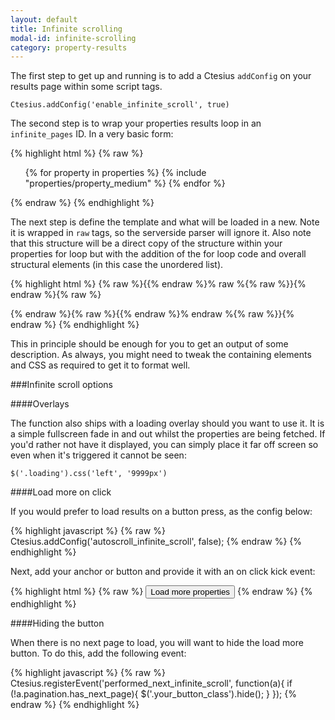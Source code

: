 ```yaml
---
layout: default
title: Infinite scrolling
modal-id: infinite-scrolling
category: property-results
---
```

The first step to get up and running is to add a Ctesius ``addConfig`` on your results page within some script tags.

``Ctesius.addConfig('enable_infinite_scroll', true)``

The second step is to wrap your properties results loop in an ``infinite_pages`` ID. In a very basic form:

{% highlight html %}
{% raw %}
<div id="infinite_pages"> 
 <div class="infinite_page">
  <ul>
   {% for property in properties %}
    {% include "properties/property_medium" %}
   {% endfor %}
  </ul>
 </div>
</div>
{% endraw %}
{% endhighlight %}

The next step is define the template and what will be loaded in a new. Note it is wrapped in ``raw`` tags, so the serverside parser will ignore it. Also note that this structure will be a direct copy of the structure within your properties for loop but with the addition of the for loop code and overall structural elements (in this case the unordered list).

{% highlight html %}
{% raw %}{{% endraw %}% raw %{% raw %}}{% endraw %}{% raw %}
 <script id="infinite_scroll_properties_template" type="text/liquid">
  <ul>
   {% for property in properties %}
    <li>
     <a href="{{ property.property_url }}">
      <img src="{{ property.photo }}">
     </a>
     {{ property.status }}
     <a href="{{ property.property_url }}">
      {{ property.price }}
      {{ property.bedrooms }} bedrooms
      {{ property.road_name }}
     </a>       
     <a class="btn-primary" href="{{ property.property_url }}">Full Details</a>
    </li>
   {% endfor %}
  </ul>
 </script>
{% endraw %}{% raw %}{{% endraw %}% endraw %{% raw %}}{% endraw %}
{% endhighlight %}

This in principle should be enough for you to get an output of some description. As always, you might need to tweak the containing elements and CSS as required to get it to format well.

###Infinite scroll options

####Overlays

The function also ships with a loading overlay should you want to use it. It is a simple fullscreen fade in and out whilst the properties are being fetched. If you'd rather not have it displayed, you can simply place it far off screen so even when it's triggered it cannot be seen:

``$('.loading').css('left', '9999px')``

####Load more on click

If you would prefer to load results on a button press, as the config below:

{% highlight javascript %}
{% raw %}
Ctesius.addConfig('autoscroll_infinite_scroll', false);
{% endraw %}
{% endhighlight %}

Next, add your anchor or button and provide it with an on click kick event:

{% highlight html %}
{% raw %}
<button type="button" onclick="Ctesius.kickEvent('load_next_for_infinite_scroll');">Load more properties</button>
{% endraw %}
{% endhighlight %}

####Hiding the button

When there is no next page to load, you will want to hide the load more button. To do this, add the following event:

{% highlight javascript %}
{% raw %}
Ctesius.registerEvent('performed_next_infinite_scroll', function(a){
  if (!a.pagination.has_next_page){
    $('.your_button_class').hide();
  }
});
{% endraw %}
{% endhighlight %}
